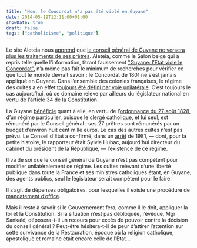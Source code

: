 ```yaml
---
title: "Non, le Concordat n'a pas été violé en Guyane"
date: 2014-05-19T12:11:00+01:00
showDate: true
draft: false
tags: ["catholicisme", "politique"]
---
```


Le site Aleteia nous [apprend](http://www.aleteia.org/fr/religion/article/guyane-le-conseil-general-a-decide-de-ne-plus-payer-le-salaire-des-pretres-5783160327503872) que [le conseil général de Guyane ne versera plus les traitements de ses prêtres](http://www.aleteia.org/fr/religion/article/guyane-le-conseil-general-a-decide-de-ne-plus-payer-le-salaire-des-pretres-5783160327503872). Aleteia, comme le Salon beige qui a repris telle quelle l’information, titrant faussement ["Guyane: l’Etat viole le Concordat"](http://lesalonbeige.blogs.com/my_weblog/2014/05/guyane-letat-viole-le-concordat.html), n’a même pas fait le minimum de recherches pour vérifier ce que tout le monde devrait savoir : le Concordat de 1801 ne s’est jamais appliqué en Guyane. Dans l’ensemble des colonies françaises, le régime des cultes a en effet [toujours été défini par voie unilatérale](https://www.evernote.com/shard/s1/sh/7532ad62-7582-4cc2-92a4-16fca6d34ebc/5c0360b6ed94717a674dfd831b32d51b/res/e8477c6a-a0b6-4eb0-9437-8bbc9781a0a6/110825.pdf). C’est toujours le cas aujourd’hui, où ce domaine relève par ailleurs du législateur national en vertu de l’article 34 de la Constitution.

La Guyane [bénéficie](http://www1.rfi.fr/actufr/articles/050/article_4806.asp) quant à elle, en vertu de l’[ordonnance du 27 août 1828](https://www.evernote.com/shard/s1/sh/e680c097-e48c-4498-a5f2-58a50747dd23/ed236a3882bf062580b619175a4a393c/res/40f925f5-618c-49e1-92a9-b05734d08b76/Regime%20des%20cultes%20outre-mer.pdf), d’un régime particulier, puisque le clergé catholique, et lui seul, est rémunéré par le Conseil général : ses 27 prêtres sont rémunérés par un budget d’environ huit cent mille euros. Le cas des autres cultes n’est pas prévu. Le Conseil d’Etat a confirmé, dans un [arrêt](http://www.legifrance.gouv.fr/affichJuriAdmin.do?oldAction=rechJuriAdmin&idTexte=CETATEXT000007664111&fastReqId=1574259739&fastPos=1) de 1981, — dont, pour la petite histoire, le rapporteur était Sylvie Hubac, aujourd'hui directeur du cabinet du président de la République, — l’existence de ce régime.

Il va de soi que le conseil général de Guyane n’est pas compétent pour modifier unilatéralement ce régime. Les cultes relevant d’une liberté publique dans toute la France et ses ministres catholiques étant, en Guyane, des agents publics, seul le législateur serait compétent pour le faire.

Il s’agit de dépenses obligatoires, pour lesquelles il existe une procédure de [mandatement d’office](http://www.collectivites-locales.gouv.fr/mandatement-doffice).

Mais il reste à savoir si le Gouvernement fera, comme il le doit, appliquer la loi et la Constitution. Si la situation n’est pas débloquée, l’évêque, Mgr Sankalé, déposera-t-il un recours pour excès de pouvoir contre la décision du conseil général ? Peut-être hésitera-t-il de peur d’attirer l’attention sur cette survivance de la Restauration, époque où la religion catholique, apostolique et romaine était encore celle de l’Etat…